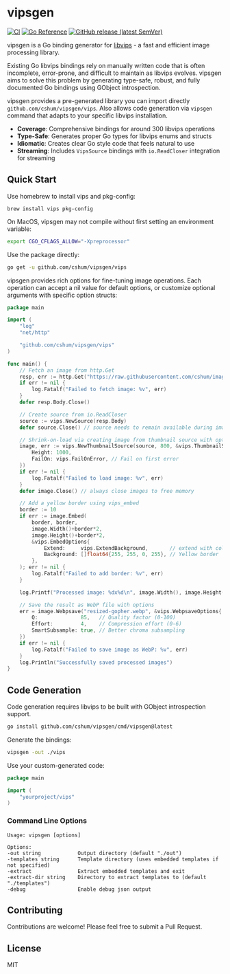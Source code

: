 # vipsgen

[![CI](https://github.com/cshum/vipsgen/actions/workflows/ci.yml/badge.svg)](https://github.com/cshum/vipsgen/actions/workflows/ci.yml)
[![Go Reference](https://pkg.go.dev/badge/github.com/cshum/vipsgen/vips.svg)](https://pkg.go.dev/github.com/cshum/vipsgen/vips)
[![GitHub release (latest SemVer)](https://img.shields.io/github/v/release/cshum/vipsgen)](https://github.com/cshum/vipsgen/releases)

vipsgen is a Go binding generator for [libvips](https://github.com/libvips/libvips) - a fast and efficient image processing library.

Existing Go libvips bindings rely on manually written code that is often incomplete, error-prone, and difficult to maintain as libvips evolves. vipsgen aims to solve this problem by generating type-safe, robust, and fully documented Go bindings using GObject introspection.

vipsgen provides a pre-generated library you can import directly `github.com/cshum/vipsgen/vips`. Also allows code generation via `vipsgen` command that adapts to your specific libvips installation.

- **Coverage**: Comprehensive bindings for around 300 libvips operations
- **Type-Safe**: Generates proper Go types for libvips enums and structs
- **Idiomatic**: Creates clear Go style code that feels natural to use
- **Streaming**: Includes `VipsSource` bindings with `io.ReadCloser` integration for streaming

## Quick Start

Use homebrew to install vips and pkg-config:
```
brew install vips pkg-config
```

On MacOS, vipsgen may not compile without first setting an environment variable:

```bash
export CGO_CFLAGS_ALLOW="-Xpreprocessor"
```

Use the package directly:

```bash
go get -u github.com/cshum/vipsgen/vips
```

vipsgen provides rich options for fine-tuning image operations. Each operation can accept a nil value for default options, or customize optional arguments with specific option structs:

```go
package main

import (
	"log"
	"net/http"

	"github.com/cshum/vipsgen/vips"
)

func main() {
	// Fetch an image from http.Get
	resp, err := http.Get("https://raw.githubusercontent.com/cshum/imagor/master/testdata/gopher.png")
	if err != nil {
		log.Fatalf("Failed to fetch image: %v", err)
	}
	defer resp.Body.Close()

	// Create source from io.ReadCloser
	source := vips.NewSource(resp.Body)
	defer source.Close() // source needs to remain available during image lifetime

	// Shrink-on-load via creating image from thumbnail source with options
	image, err := vips.NewThumbnailSource(source, 800, &vips.ThumbnailSourceOptions{
		Height: 1000,
		FailOn: vips.FailOnError, // Fail on first error
	})
	if err != nil {
		log.Fatalf("Failed to load image: %v", err)
	}
	defer image.Close() // always close images to free memory

	// Add a yellow border using vips_embed
	border := 10
	if err := image.Embed(
		border, border,
		image.Width()+border*2,
		image.Height()+border*2,
		&vips.EmbedOptions{
			Extend:     vips.ExtendBackground,       // extend with colour from the background property
			Background: []float64{255, 255, 0, 255}, // Yellow border
		},
	); err != nil {
		log.Fatalf("Failed to add border: %v", err)
	}

	log.Printf("Processed image: %dx%d\n", image.Width(), image.Height())

	// Save the result as WebP file with options
	err = image.Webpsave("resized-gopher.webp", &vips.WebpsaveOptions{
		Q:              85,   // Quality factor (0-100)
		Effort:         4,    // Compression effort (0-6)
		SmartSubsample: true, // Better chroma subsampling
	})
	if err != nil {
		log.Fatalf("Failed to save image as WebP: %v", err)
	}
	log.Println("Successfully saved processed images")
}
```

## Code Generation

Code generation requires libvips to be built with GObject introspection support.

```bash
go install github.com/cshum/vipsgen/cmd/vipsgen@latest
```

Generate the bindings:

```bash
vipsgen -out ./vips
```

Use your custom-generated code:

```go
package main

import (
    "yourproject/vips"
)

```

### Command Line Options

```
Usage: vipsgen [options]

Options:
-out string            Output directory (default "./out")
-templates string      Template directory (uses embedded templates if not specified)
-extract               Extract embedded templates and exit
-extract-dir string    Directory to extract templates to (default "./templates")
-debug                 Enable debug json output
```

## Contributing

Contributions are welcome! Please feel free to submit a Pull Request.

## License

MIT
